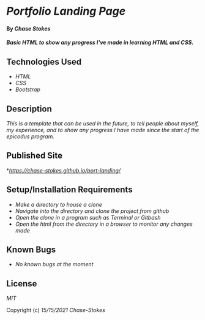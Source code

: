 # _Portfolio Landing Page_

#### By _**Chase Stokes**_

#### _Basic HTML to show any progress I've made in learning HTML and CSS._

## Technologies Used

* _HTML_
* _CSS_
* _Bootstrap_

## Description

_This is a template that can be used in the future, to tell people about myself, my experience, and to show any progress I have made since the start of the epicodus program._

## Published Site

*_https://chase-stokes.github.io/port-landing/_

## Setup/Installation Requirements

* _Make a directory to house a clone_
* _Navigate into the directory and clone the project from github_
* _Open the clone in a program such as Terminal or Gitbash_
* _Open the html from the directory in a browser to monitor any changes made_

## Known Bugs

* _No known bugs at the moment_

## License

_MIT_

Copyright (c) _15/15/2021_ _Chase-Stokes_

